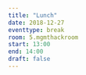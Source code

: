 ```yaml
---
title: "Lunch"
date: 2018-12-27
eventtype: break
room: 5.mgmthackroom
start: 13:00
end: 14:00
draft: false
---
```

